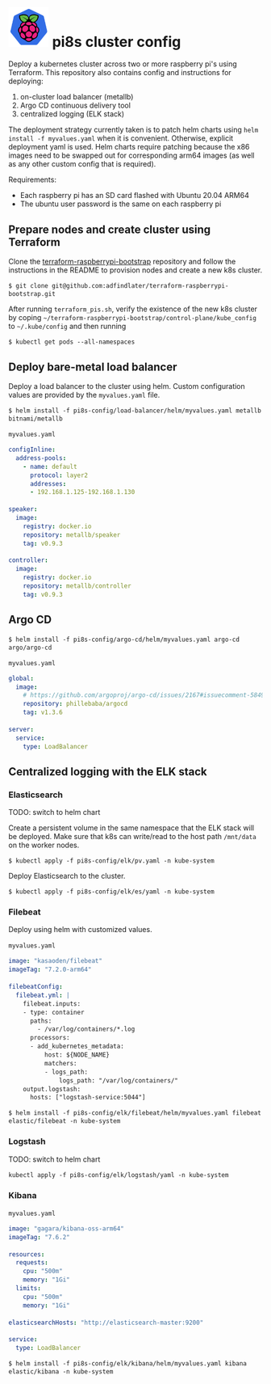 # [<img src="https://github.com/adfindlater/pi8s-config/blob/master/images/pi8s-logo.png?raw=true" width="80"/>]("https://github.com/adfindlater/pi8s-config/blob/master/images/pi8s-logo.png?raw=true) pi8s cluster config

Deploy a kubernetes cluster across two or more raspberry pi's using Terraform.  This repository also contains config and instructions for deploying:
1. on-cluster load balancer (metallb)
2. Argo CD continuous delivery tool
3. centralized logging (ELK stack)

The deployment strategy currently taken is to patch helm charts using `helm install -f myvalues.yaml` when it is convenient.  Otherwise, explicit deployment
yaml is used.  Helm charts require patching because the x86 images need to be swapped out for corresponding arm64 images (as well as any other custom config that is required).

Requirements:
- Each raspberry pi has an SD card flashed with Ubuntu 20.04 ARM64
- The ubuntu user password is the same on each raspberry pi

## Prepare nodes and create cluster using Terraform

Clone the [terraform-raspberrypi-bootstrap](https://github.com/adfindlater/terraform-raspberrypi-bootstrap) repository and follow the instructions in the README to provision nodes and create a new k8s cluster.
```console
$ git clone git@github.com:adfindlater/terraform-raspberrypi-bootstrap.git
```

After running `terraform_pis.sh`, verify the existence of the new k8s cluster by coping `~/terraform-raspberrypi-bootstrap/control-plane/kube_config` to `~/.kube/config` and then running

```console
$ kubectl get pods --all-namespaces
```

## Deploy bare-metal load balancer

Deploy a load balancer to the cluster using helm.  Custom configuration values are provided by the `myvalues.yaml` file.
```console
$ helm install -f pi8s-config/load-balancer/helm/myvalues.yaml metallb bitnami/metallb
```

`myvalues.yaml`
```yaml
configInline: 
  address-pools:
    - name: default
      protocol: layer2
      addresses:
      - 192.168.1.125-192.168.1.130

speaker:
  image:
    registry: docker.io
    repository: metallb/speaker
    tag: v0.9.3

controller:
  image:
    registry: docker.io
    repository: metallb/controller
    tag: v0.9.3
```

## Argo CD 

```console
$ helm install -f pi8s-config/argo-cd/helm/myvalues.yaml argo-cd argo/argo-cd
```

`myvalues.yaml`
```yaml
global:
  image:
    # https://github.com/argoproj/argo-cd/issues/2167#issuecomment-584936692
    repository: phillebaba/argocd
    tag: v1.3.6

server:
  service:
    type: LoadBalancer
```

## Centralized logging with the ELK stack

### Elasticsearch
TODO: switch to helm chart

Create a persistent volume in the same namespace that the ELK stack will be deployed. 
Make sure that k8s can write/read to the host path `/mnt/data` on the worker nodes.

```console
$ kubectl apply -f pi8s-config/elk/pv.yaml -n kube-system
```

Deploy Elasticsearch to the cluster.
```console
$ kubectl apply -f pi8s-config/elk/es/yaml -n kube-system
```


### Filebeat

Deploy using helm with customized values.

`myvalues.yaml`
```yaml
image: "kasaoden/filebeat"
imageTag: "7.2.0-arm64"

filebeatConfig:
  filebeat.yml: |
    filebeat.inputs:
    - type: container
      paths:
        - /var/log/containers/*.log
      processors:
      - add_kubernetes_metadata:
          host: ${NODE_NAME}
          matchers:
          - logs_path:
              logs_path: "/var/log/containers/"
    output.logstash:
      hosts: ["logstash-service:5044"]
```

```console
$ helm install -f pi8s-config/elk/filebeat/helm/myvalues.yaml filebeat elastic/filebeat -n kube-system
```


### Logstash
TODO: switch to helm chart

```
kubectl apply -f pi8s-config/elk/logstash/yaml -n kube-system
```

### Kibana

`myvalues.yaml`
```yaml
image: "gagara/kibana-oss-arm64"
imageTag: "7.6.2"

resources:
  requests:
    cpu: "500m"
    memory: "1Gi"
  limits:
    cpu: "500m"
    memory: "1Gi"

elasticsearchHosts: "http://elasticsearch-master:9200"

service:
  type: LoadBalancer
```

```console
$ helm install -f pi8s-config/elk/kibana/helm/myvalues.yaml kibana elastic/kibana -n kube-system
```


